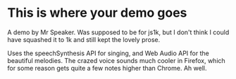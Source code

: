 # This is where your demo goes

A demo by Mr Speaker. Was supposed to be for js1k, but I don't think I could
have squashed it to 1k and still kept the lovely prose.

Uses the speechSynthesis API for singing, and Web Audio API for the beautiful
melodies. The crazed voice sounds much cooler in Firefox, which for some
reason gets quite a few notes higher than Chrome. Ah well.
